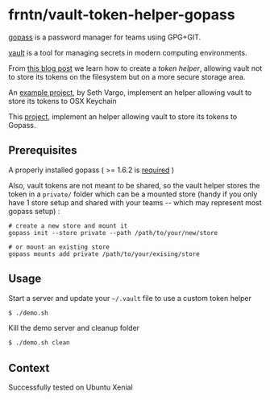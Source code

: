 # frntn/vault-token-helper-gopass

[gopass](https://www.justwatch.com/gopass/) is a password manager for teams using GPG+GIT.

[vault](https://www.vaultproject.io/) is a tool for managing secrets in modern computing environments.

From [this blog post](https://www.hashicorp.com/blog/building-a-vault-token-helper) we learn how to create a _token helper_, allowing vault not to store its tokens on the filesystem but on a more secure storage area.

An [example project](https://github.com/sethvargo/vault-token-helper-osx-keychain), by Seth Vargo, implement an helper allowing vault to store its tokens to OSX Keychain

This [project](https://github.com/frntn/vault-token-helper-gopass), implement an helper allowing vault to store its tokens to Gopass.

## Prerequisites

A properly installed gopass ( >= 1.6.2 is [required](https://github.com/justwatchcom/gopass/issues/482) )

Also, vault tokens are not meant to be shared, so the vault helper stores the token in a `private/` folder which can be a mounted store (handy if you only have 1 store setup and shared with your teams -- which may represent most gopass setup) :

```
# create a new store and mount it
gopass init --store private --path /path/to/your/new/store

# or mount an existing store
gopass mounts add private /path/to/your/exising/store
```

## Usage

Start a server and update your `~/.vault` file to use a custom token helper
```bash
$ ./demo.sh
```

Kill the demo server and cleanup folder
```bash
$ ./demo.sh clean
```

## Context

Successfully tested on Ubuntu Xenial
